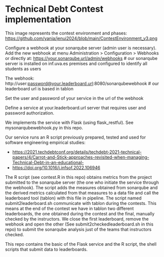 # Technical Debt Contest implementation

This image represents the contest environment and phases:
https://github.com/yania/jenui2024/blob/main/ContestEnvironment_v3.png

Configure a webhook at your sonarqube server (admin user is necessary). 
Add the new webhook at menu Administration > Configuration > Webhooks or directly at:
https://your.sonarqube.url/admin/webhooks # our sonarqube server is installed on inf.uva.es premises and configured to identify all students as users 

The webhook:
http://user:password@your.leaderboard.url:8080/sonarqubewebhook # our leaderboard url is based in tablon

Set the user and password of your service in the url of the webhook

Define a service at your.leaderboard.url server that requires user and password authorization.

We implements the service with Flask (using flask_restful). See mysonarqubewebhook.py in this repo.

Our service runs an R script previously prepared, tested and used for software engineering empirical studies:
* https://2021.techdebtconf.org/details/techdebt-2021-technical-papers/4/Carrot-and-Stick-approaches-revisited-when-managing-Technical-Debt-in-an-educational-
* https://doi.org/10.1016/j.infsof.2022.106946

The R script (see contest.R in this repo) obtains metrics from the project submitted to the sonarqube server (the one who initiate the service through the webhook).
The script adds the measures obtained from sonarqube and the derived metrics calculated from that measures to a data file and call the leaderboard tool (tablon) with this file in pipeline. The script named submit2leaderboard.sh communicate with tablon during the contests.
This means at the end of the contest we have in tablon two different leaderboards, the one obtained during the contest and the final, manually checked by the instructors. We close the first leaderboard, remove the webhook and open the other (See submit2checkedleaderboard.sh in this repo) to submit the sonarqube analysis just of the teams that instructors checked.

This repo contains the basic of the Flask service and the R script, the shell scripts that submit data to leaderboards.
